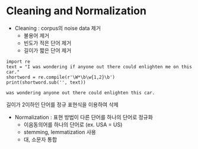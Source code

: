 # Cleaning and Normalization
- Cleaning : corpus의 noise data 제거
  - 불용어 제거
  - 빈도가 적은 단어 제거
  - 길이가 짧은 단어 제거
```
import re
text = "I was wondering if anyone out there could enlighten me on this car."
shortword = re.compile(r'\W*\b\w{1,2}\b')
print(shortword.sub('', text))
```
```
was wondering anyone out there could enlighten this car.
```
길이가 2이하인 단어를 정규 표현식을 이용하여 삭제

- Normalization : 표현 방법이 다른 단어를 하나의 단어로 정규화
  - 이음동의어를 하나의 단어로 (ex. USA = US)
  - stemming, lemmatization 사용
  - 대, 소문자 통합
